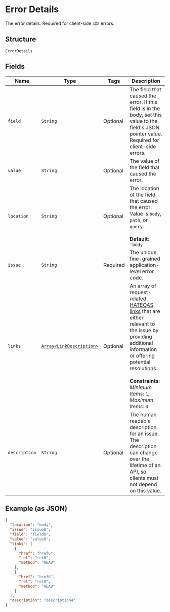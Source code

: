 
# Error Details

The error details. Required for client-side `4XX` errors.

## Structure

`ErrorDetails`

## Fields

| Name | Type | Tags | Description |
|  --- | --- | --- | --- |
| `field` | `String` | Optional | The field that caused the error. If this field is in the body, set this value to the field's JSON pointer value. Required for client-side errors. |
| `value` | `String` | Optional | The value of the field that caused the error. |
| `location` | `String` | Optional | The location of the field that caused the error. Value is `body`, `path`, or `query`.<br><br>**Default**: `'body'` |
| `issue` | `String` | Required | The unique, fine-grained application-level error code. |
| `links` | [`Array<LinkDescription>`](../../doc/models/link-description.md) | Optional | An array of request-related [HATEOAS links](/api/rest/responses/#hateoas-links) that are either relevant to the issue by providing additional information or offering potential resolutions.<br><br>**Constraints**: *Minimum Items*: `1`, *Maximum Items*: `4` |
| `description` | `String` | Optional | The human-readable description for an issue. The description can change over the lifetime of an API, so clients must not depend on this value. |

## Example (as JSON)

```json
{
  "location": "body",
  "issue": "issue8",
  "field": "field0",
  "value": "value8",
  "links": [
    {
      "href": "href6",
      "rel": "rel0",
      "method": "HEAD"
    },
    {
      "href": "href6",
      "rel": "rel0",
      "method": "HEAD"
    }
  ],
  "description": "description4"
}
```

